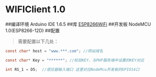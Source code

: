 WIFIClient 1.0
===============
##编译环境
Arduino IDE 1.6.5
##库
[ESP8266WiFi](https://github.com/congtou1991/SmartMagnetometer/tree/master/WiFiClient1.0/libraries/ESP8266WiFi)
##开发板
NodeMCU 1.0(ESP8266-12D)
##配置
> 需要配置以下几处：

```c
const char* host = "www.***.com"; //网站域名

const char* Key = "******"; //校验KEY，与PHP服务端中设置的KEY对应

int RS_1 = D5;  //感应器输入端口 这里对应NodeMcu开发板的GPIO14口
```
